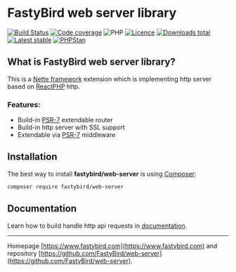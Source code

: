 # FastyBird web server library

[![Build Status](https://badgen.net/github/checks/FastyBird/web-server/master?cache=300&style=flast-square)](https://github.com/FastyBird/web-server/actions)
[![Code coverage](https://badgen.net/coveralls/c/github/FastyBird/web-server?cache=300&style=flast-square)](https://coveralls.io/r/FastyBird/web-server)
![PHP](https://badgen.net/packagist/php/FastyBird/web-server?cache=300&style=flast-square)
[![Licence](https://badgen.net/packagist/license/FastyBird/web-server?cache=300&style=flast-square)](https://github.com/FastyBird/web-server/blob/master/LICENSE.md)
[![Downloads total](https://badgen.net/packagist/dt/FastyBird/web-server?cache=300&style=flast-square)](https://packagist.org/packages/FastyBird/web-server)
[![Latest stable](https://badgen.net/packagist/v/FastyBird/web-server/latest?cache=300&style=flast-square)](https://packagist.org/packages/FastyBird/web-server)
[![PHPStan](https://img.shields.io/badge/PHPStan-enabled-brightgreen.svg?style=flat-square)](https://github.com/phpstan/phpstan)

## What is FastyBird web server library?

This is a [Nette framework](https://nette.org) extension which is implementing http server based on [ReactPHP](https://github.com/reactphp/http) http.

### Features:

- Build-in [PSR-7](http://www.php-fig.org/psr/psr-7/) extendable router
- Build-in http server with SSL support
- Extendable via [PSR-7](http://www.php-fig.org/psr/psr-7/) middleware

## Installation

The best way to install **fastybird/web-server** is using [Composer](http://getcomposer.org/):

```sh
composer require fastybird/web-server
```

## Documentation

Learn how to build handle http api requests in [documentation](https://github.com/FastyBird/web-server/blob/master/docs/en/index.md).

***
Homepage [https://www.fastybird.com](https://www.fastybird.com) and repository [https://github.com/FastyBird/web-server](https://github.com/FastyBird/web-server).
